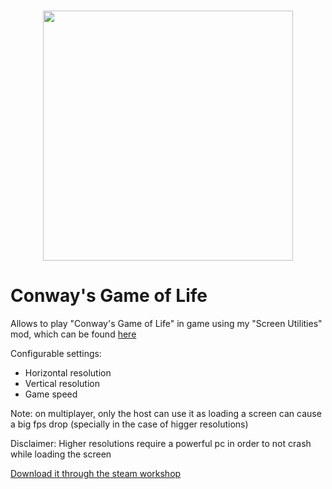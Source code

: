 <h1 align="center">
    <img src="https://github.com/ALVAROPING1/Trailmaker-mods/blob/master/Conway's%20Game%20of%20Life/preview.png" width="400" height="400" />
</h1>

# Conway's Game of Life  

Allows to play "Conway's Game of Life" in game using my "Screen Utilities" mod, which can be found [here](https://github.com/ALVAROPING1/Trailmaker-mods/tree/master/ScreenUtilities)  

Configurable settings:  

- Horizontal resolution  
- Vertical resolution  
- Game speed  

Note: on multiplayer, only the host can use it as loading a screen can cause a big fps drop (specially in the case of higger resolutions)  

Disclaimer: Higher resolutions require a powerful pc in order to not crash while loading the screen  

[Download it through the steam workshop](https://steamcommunity.com/sharedfiles/filedetails/?id=2530508096)
